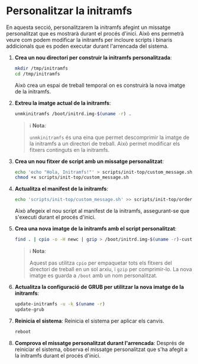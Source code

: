# Personalitzar la initramfs

En aquesta secció, personalitzarem la initramfs afegint un missatge personalitzat que es mostrarà durant el procés d'inici. Això ens permetrà veure com podem modificar la initramfs per incloure scripts i binaris addicionals que es poden executar durant l'arrencada del sistema.

1. **Crea un nou directori per construir la initramfs personalitzada**:

    ```bash
    mkdir /tmp/initramfs
    cd /tmp/initramfs
    ```

    Això crea un espai de treball temporal on es construirà la nova imatge de la initramfs.

2. **Extreu la imatge actual de la initramfs**:

    ```bash
    unmkinitramfs /boot/initrd.img-$(uname -r) .
    ```

    > ℹ️ **Nota**:
    >
    > `unmkinitramfs` és una eina que permet descomprimir la imatge de la initramfs a un directori de treball. Això permet modificar els fitxers continguts en la initramfs.

3. **Crea un nou fitxer de script amb un missatge personalitzat**:

    ```bash
    echo 'echo "Hola, Initramfs!"' > scripts/init-top/custom_message.sh
    chmod +x scripts/init-top/custom_message.sh
    ```

4. **Actualitza el manifest de la initramfs**:

    ```bash
    echo 'scripts/init-top/custom_message.sh' >> scripts/init-top/order
    ```

    Això afegeix el nou script al manifest de la initramfs, assegurant-se que s'executi durant el procés d'inici.

5. **Crea una nova imatge de la initramfs amb el script personalitzat**:

    ```bash
    find . | cpio -o -H newc | gzip > /boot/initrd.img-$(uname -r)-custom
    ```

    > ℹ️ **Nota**:
    >
    > Aquest pas utilitza `cpio` per empaquetar tots els fitxers del directori de treball en un sol arxiu, i `gzip` per comprimir-lo. La nova imatge es guarda a `/boot` amb un nom personalitzat.

6. **Actualitza la configuració de GRUB per utilitzar la nova imatge de la initramfs**:

    ```bash
    update-initramfs -u -k $(uname -r)
    update-grub
    ```

7. **Reinicia el sistema**: Reinicia el sistema per aplicar els canvis.

    ```bash
    reboot
    ```

8. **Comprova el missatge personalitzat durant l'arrencada**: Després de reiniciar el sistema, observa el missatge personalitzat que s'ha afegit a la initramfs durant el procés d'inici.
